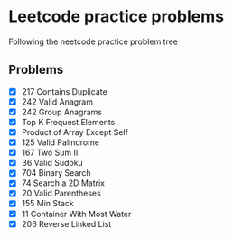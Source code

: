 # Leetcode practice problems

Following the neetcode practice problem tree

## Problems

-   [x] 217 Contains Duplicate
-   [x] 242 Valid Anagram
-   [x] 242 Group Anagrams
-   [x] Top K Frequest Elements
-   [x] Product of Array Except Self
-   [x] 125 Valid Palindrome
-   [x] 167 Two Sum II
-   [x] 36 Valid Sudoku
-   [x] 704 Binary Search
-   [x] 74 Search a 2D Matrix
-   [x] 20 Valid Parentheses
-   [x] 155 Min Stack
-   [x] 11 Container With Most Water
-   [x] 206 Reverse Linked List
